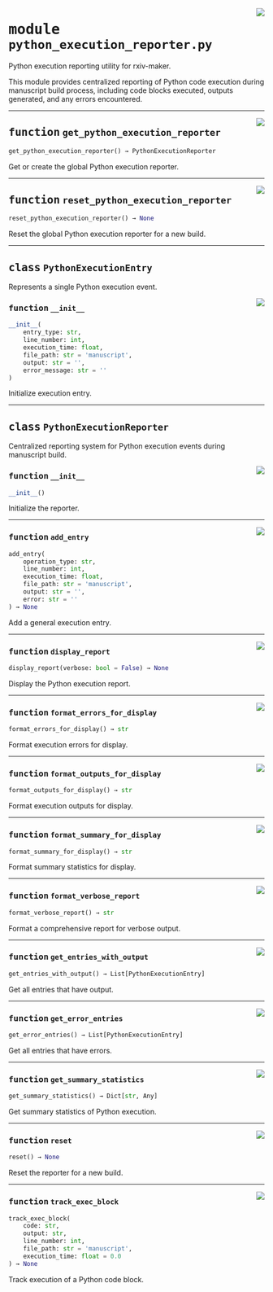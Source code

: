 <!-- markdownlint-disable -->

<a href="https://github.com/henriqueslab/rxiv-maker/blob/main/src/src/rxiv_maker/utils/python_execution_reporter.py#L0"><img align="right" style="float:right;" src="https://img.shields.io/badge/-source-cccccc?style=flat-square"></a>

# <kbd>module</kbd> `python_execution_reporter.py`
Python execution reporting utility for rxiv-maker. 

This module provides centralized reporting of Python code execution during manuscript build process, including code blocks executed, outputs generated, and any errors encountered. 


---

<a href="https://github.com/henriqueslab/rxiv-maker/blob/main/src/src/rxiv_maker/utils/python_execution_reporter.py#L225"><img align="right" style="float:right;" src="https://img.shields.io/badge/-source-cccccc?style=flat-square"></a>

## <kbd>function</kbd> `get_python_execution_reporter`

```python
get_python_execution_reporter() → PythonExecutionReporter
```

Get or create the global Python execution reporter. 


---

<a href="https://github.com/henriqueslab/rxiv-maker/blob/main/src/src/rxiv_maker/utils/python_execution_reporter.py#L233"><img align="right" style="float:right;" src="https://img.shields.io/badge/-source-cccccc?style=flat-square"></a>

## <kbd>function</kbd> `reset_python_execution_reporter`

```python
reset_python_execution_reporter() → None
```

Reset the global Python execution reporter for a new build. 


---

## <kbd>class</kbd> `PythonExecutionEntry`
Represents a single Python execution event. 

<a href="https://github.com/henriqueslab/rxiv-maker/blob/main/src/src/rxiv_maker/utils/python_execution_reporter.py#L13"><img align="right" style="float:right;" src="https://img.shields.io/badge/-source-cccccc?style=flat-square"></a>

### <kbd>function</kbd> `__init__`

```python
__init__(
    entry_type: str,
    line_number: int,
    execution_time: float,
    file_path: str = 'manuscript',
    output: str = '',
    error_message: str = ''
)
```

Initialize execution entry. 





---

## <kbd>class</kbd> `PythonExecutionReporter`
Centralized reporting system for Python execution events during manuscript build. 

<a href="https://github.com/henriqueslab/rxiv-maker/blob/main/src/src/rxiv_maker/utils/python_execution_reporter.py#L34"><img align="right" style="float:right;" src="https://img.shields.io/badge/-source-cccccc?style=flat-square"></a>

### <kbd>function</kbd> `__init__`

```python
__init__()
```

Initialize the reporter. 




---

<a href="https://github.com/henriqueslab/rxiv-maker/blob/main/src/src/rxiv_maker/utils/python_execution_reporter.py#L58"><img align="right" style="float:right;" src="https://img.shields.io/badge/-source-cccccc?style=flat-square"></a>

### <kbd>function</kbd> `add_entry`

```python
add_entry(
    operation_type: str,
    line_number: int,
    execution_time: float,
    file_path: str = 'manuscript',
    output: str = '',
    error: str = ''
) → None
```

Add a general execution entry. 

---

<a href="https://github.com/henriqueslab/rxiv-maker/blob/main/src/src/rxiv_maker/utils/python_execution_reporter.py#L210"><img align="right" style="float:right;" src="https://img.shields.io/badge/-source-cccccc?style=flat-square"></a>

### <kbd>function</kbd> `display_report`

```python
display_report(verbose: bool = False) → None
```

Display the Python execution report. 

---

<a href="https://github.com/henriqueslab/rxiv-maker/blob/main/src/src/rxiv_maker/utils/python_execution_reporter.py#L174"><img align="right" style="float:right;" src="https://img.shields.io/badge/-source-cccccc?style=flat-square"></a>

### <kbd>function</kbd> `format_errors_for_display`

```python
format_errors_for_display() → str
```

Format execution errors for display. 

---

<a href="https://github.com/henriqueslab/rxiv-maker/blob/main/src/src/rxiv_maker/utils/python_execution_reporter.py#L147"><img align="right" style="float:right;" src="https://img.shields.io/badge/-source-cccccc?style=flat-square"></a>

### <kbd>function</kbd> `format_outputs_for_display`

```python
format_outputs_for_display() → str
```

Format execution outputs for display. 

---

<a href="https://github.com/henriqueslab/rxiv-maker/blob/main/src/src/rxiv_maker/utils/python_execution_reporter.py#L118"><img align="right" style="float:right;" src="https://img.shields.io/badge/-source-cccccc?style=flat-square"></a>

### <kbd>function</kbd> `format_summary_for_display`

```python
format_summary_for_display() → str
```

Format summary statistics for display. 

---

<a href="https://github.com/henriqueslab/rxiv-maker/blob/main/src/src/rxiv_maker/utils/python_execution_reporter.py#L189"><img align="right" style="float:right;" src="https://img.shields.io/badge/-source-cccccc?style=flat-square"></a>

### <kbd>function</kbd> `format_verbose_report`

```python
format_verbose_report() → str
```

Format a comprehensive report for verbose output. 

---

<a href="https://github.com/henriqueslab/rxiv-maker/blob/main/src/src/rxiv_maker/utils/python_execution_reporter.py#L110"><img align="right" style="float:right;" src="https://img.shields.io/badge/-source-cccccc?style=flat-square"></a>

### <kbd>function</kbd> `get_entries_with_output`

```python
get_entries_with_output() → List[PythonExecutionEntry]
```

Get all entries that have output. 

---

<a href="https://github.com/henriqueslab/rxiv-maker/blob/main/src/src/rxiv_maker/utils/python_execution_reporter.py#L114"><img align="right" style="float:right;" src="https://img.shields.io/badge/-source-cccccc?style=flat-square"></a>

### <kbd>function</kbd> `get_error_entries`

```python
get_error_entries() → List[PythonExecutionEntry]
```

Get all entries that have errors. 

---

<a href="https://github.com/henriqueslab/rxiv-maker/blob/main/src/src/rxiv_maker/utils/python_execution_reporter.py#L79"><img align="right" style="float:right;" src="https://img.shields.io/badge/-source-cccccc?style=flat-square"></a>

### <kbd>function</kbd> `get_summary_statistics`

```python
get_summary_statistics() → Dict[str, Any]
```

Get summary statistics of Python execution. 

---

<a href="https://github.com/henriqueslab/rxiv-maker/blob/main/src/src/rxiv_maker/utils/python_execution_reporter.py#L39"><img align="right" style="float:right;" src="https://img.shields.io/badge/-source-cccccc?style=flat-square"></a>

### <kbd>function</kbd> `reset`

```python
reset() → None
```

Reset the reporter for a new build. 

---

<a href="https://github.com/henriqueslab/rxiv-maker/blob/main/src/src/rxiv_maker/utils/python_execution_reporter.py#L44"><img align="right" style="float:right;" src="https://img.shields.io/badge/-source-cccccc?style=flat-square"></a>

### <kbd>function</kbd> `track_exec_block`

```python
track_exec_block(
    code: str,
    output: str,
    line_number: int,
    file_path: str = 'manuscript',
    execution_time: float = 0.0
) → None
```

Track execution of a Python code block. 


